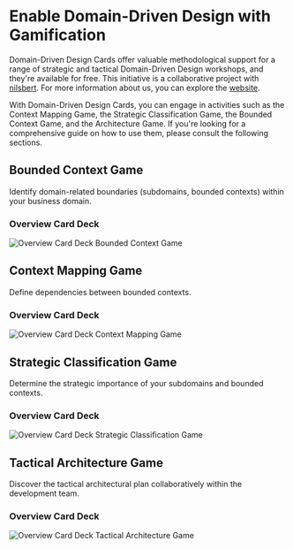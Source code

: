 # Enable Domain-Driven Design with Gamification

Domain-Driven Design Cards offer valuable methodological support for a range of strategic and
tactical Domain-Driven Design workshops, and they're available for free. This initiative is a collaborative
project with [nilsbert](https://github.com/nilsbert). For more information about us, you can explore the [website](www.architecture-enablers.de).

With Domain-Driven Design Cards, you can engage in activities such as the Context Mapping Game,
the Strategic Classification Game, the Bounded Context Game, and the Architecture Game. If you're looking for a comprehensive guide
on how to use them, please consult the following sections.

## Bounded Context Game

Identify domain-related boundaries (subdomains, bounded contexts) within your business domain.

### Overview Card Deck

![Overview Card Deck Bounded Context Game](./cards/Bounded_Context_Game_Cards_Overview.png)

## Context Mapping Game

Define dependencies between bounded contexts.

### Overview Card Deck

![Overview Card Deck Context Mapping Game](./cards/Context_Mapping_Game_Cards_Overview.png)

## Strategic Classification Game

Determine the strategic importance of your subdomains and bounded contexts.

### Overview Card Deck

![Overview Card Deck Strategic Classification Game](./cards/Strategic_Classification_Game_Cards_Overview.png)

## Tactical Architecture Game

Discover the tactical architectural plan collaboratively within the development team.

### Overview Card Deck

![Overview Card Deck Tactical Architecture Game](./cards/Tactical_Architecture_Game_Cards_Overview.png)